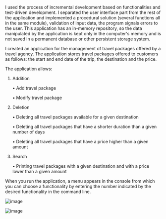 I used the process of incremental development based on functionalities and test-driven development. I separated the user interface part from the rest of the application and implemented a procedural solution (several functions all in the same module), validation of input data, the program signals errors to the user. This application has an in-memory repository, so the data manipulated by the application is kept
only in the computer's memory and is not saved in a permanent database or other persistent storage system.

I created an application for the management of travel packages offered by a travel agency. The application stores travel packages offered to customers as follows: the start and end date of the trip, the
destination and the price.


The application allows:

   1. Addition
      
      • Add travel package
      
      • Modify travel package


   3. Deletion
      
      • Deleting all travel packages available for a given destination
      
      • Deleting all travel packages that have a shorter duration than a given number of days
      
      • Deleting all travel packages that have a price higher than a given amount


   5. Search
      
      • Printing travel packages with a given destination and with a price lower than a given amount


When you run the application, a menu appears in the console from which you can choose a functionality by entering the number indicated by the desired functionality in the command line.

![image](https://github.com/cristianamihu/UBB_Computer-Science/assets/128689630/7836b3e6-d694-41f5-855a-8deb8aa0b3d8)

![image](https://github.com/cristianamihu/UBB_Computer-Science/assets/128689630/d59394a4-5d5b-4c38-8f56-7b455072b328)

